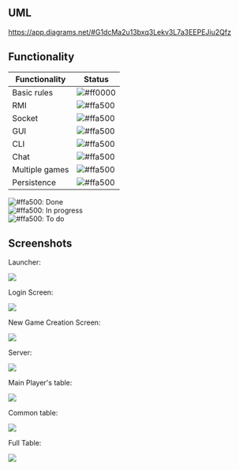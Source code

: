 ## UML
https://app.diagrams.net/#G1dcMa2u13bxq3Lekv3L7a3EEPEJiu2Qfz  
  
## Functionality
| Functionality | Status                                                          |
|---------------|-----------------------------------------------------------------|
| Basic rules  | ![#ff0000](https://via.placeholder.com/15/00ff00/000000?text=+) |
| RMI  | ![#ffa500](https://via.placeholder.com/15/ffa500/000000?text=+) |
| Socket  | ![#ffa500](https://via.placeholder.com/15/ffa500/000000?text=+) |
| GUI  | ![#ffa500](https://via.placeholder.com/15/00ff00/000000?text=+) |
| CLI  | ![#ffa500](https://via.placeholder.com/15/ffa500/000000?text=+) |
| Chat  | ![#ffa500](https://via.placeholder.com/15/00ff00/000000?text=+) |
| Multiple games  | ![#ffa500](https://via.placeholder.com/15/00ff00/000000?text=+) |
| Persistence  | ![#ffa500](https://via.placeholder.com/15/00ff00/000000?text=+) |

![#ffa500](https://via.placeholder.com/15/00ff00/000000?text=+): Done  
![#ffa500](https://via.placeholder.com/15/ffa500/000000?text=+): In progress  
![#ffa500](https://via.placeholder.com/15/ff0000/000000?text=+): To do  


## Screenshots
Launcher:

<img src="https://github.com/SimoPolimi/ing-sw-2024-rodari-summa-rodigari-pignataro/assets/160849789/e9148572-66b7-41d3-a799-b409fcbeb64f">

Login Screen:

<img src="https://github.com/SimoPolimi/ing-sw-2024-rodari-summa-rodigari-pignataro/assets/160849789/2d23ffd1-e85d-4fc0-a89e-59a33b27e560">

New Game Creation Screen:

<img src="https://github.com/SimoPolimi/ing-sw-2024-rodari-summa-rodigari-pignataro/assets/160849789/881a281b-9b86-4b93-9f88-3429550a555c">

Server:

<img src="https://github.com/SimoPolimi/ing-sw-2024-rodari-summa-rodigari-pignataro/assets/160849789/274400a2-c2d3-444a-af3c-0612f0df1015">

Main Player's table:

<img src="https://github.com/SimoPolimi/ing-sw-2024-rodari-summa-rodigari-pignataro/assets/160849789/fa3e9ae0-8bb7-4fe5-ad2f-9d767c99be06">


Common table:

<img src="https://github.com/SimoPolimi/ing-sw-2024-rodari-summa-rodigari-pignataro/assets/160849789/72abc57c-430a-4922-a63b-c1c1c828eefd">

Full Table:

<img src="https://github.com/SimoPolimi/ing-sw-2024-rodari-summa-rodigari-pignataro/assets/160849789/683bffaf-32a9-472e-9cd0-da01a2163fdc">
